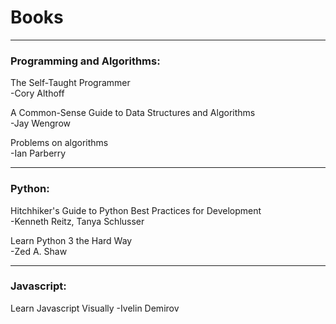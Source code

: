# Books

---
### Programming and Algorithms:
The Self-Taught Programmer   
-Cory Althoff
   
A Common-Sense Guide to Data Structures and Algorithms   
-Jay Wengrow
    
Problems on algorithms   
-Ian Parberry 

---
### Python:
Hitchhiker's Guide to Python Best Practices for Development   
-Kenneth Reitz, Tanya Schlusser 

Learn Python 3 the Hard Way   
-Zed A. Shaw 

---
### Javascript:
Learn Javascript Visually 
-Ivelin Demirov

